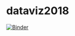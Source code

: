 # dataviz2018

[![Binder](https://mybinder.org/badge.svg)](https://mybinder.org/v2/gh/matheusmota/dataviz2018/master?urlpath=lab)
